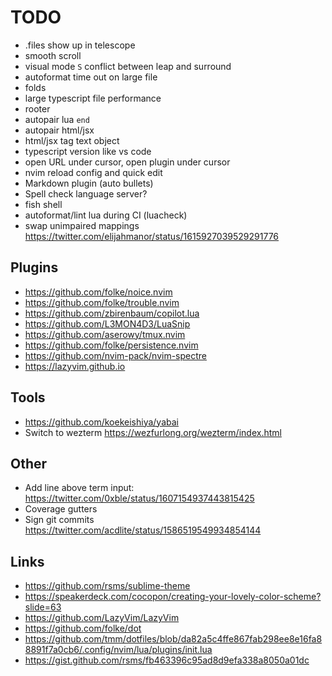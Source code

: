 # TODO

- .files show up in telescope
- smooth scroll
- visual mode `S` conflict between leap and surround
- autoformat time out on large file
- folds
- large typescript file performance
- rooter
- autopair lua `end`
- autopair html/jsx
- html/jsx tag text object
- typescript version like vs code
- open URL under cursor, open plugin under cursor
- nvim reload config and quick edit
- Markdown plugin (auto bullets)
- Spell check language server?
- fish shell
- autoformat/lint lua during CI (luacheck)
- swap unimpaired mappings https://twitter.com/elijahmanor/status/1615927039529291776

## Plugins

- https://github.com/folke/noice.nvim
- https://github.com/folke/trouble.nvim
- https://github.com/zbirenbaum/copilot.lua
- https://github.com/L3MON4D3/LuaSnip
- https://github.com/aserowy/tmux.nvim
- https://github.com/folke/persistence.nvim
- https://github.com/nvim-pack/nvim-spectre
- https://lazyvim.github.io

## Tools

- https://github.com/koekeishiya/yabai
- Switch to wezterm https://wezfurlong.org/wezterm/index.html

## Other

- Add line above term input: https://twitter.com/0xble/status/1607154937443815425
- Coverage gutters
- Sign git commits https://twitter.com/acdlite/status/1586519549934854144

## Links

- https://github.com/rsms/sublime-theme
- https://speakerdeck.com/cocopon/creating-your-lovely-color-scheme?slide=63
- https://github.com/LazyVim/LazyVim
- https://github.com/folke/dot
- https://github.com/tmm/dotfiles/blob/da82a5c4ffe867fab298ee8e16fa88891f7a0cb6/.config/nvim/lua/plugins/init.lua
- https://gist.github.com/rsms/fb463396c95ad8d9efa338a8050a01dc
